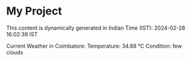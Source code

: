 # My Project

This content is dynamically generated in Indian Time (IST): 2024-02-28 16:02:39 IST


Current Weather in Coimbatore:
Temperature: 34.88 °C
Condition: few clouds
